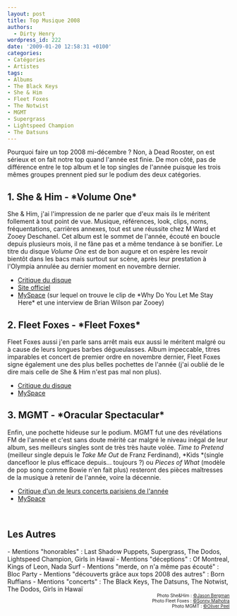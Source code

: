 ```yaml
---
layout: post
title: Top Musique 2008
authors:
  - Dirty Henry
wordpress_id: 222
date: '2009-01-20 12:58:31 +0100'
categories:
- Catégories
- Artistes
tags:
- Albums
- The Black Keys
- She & Him
- Fleet Foxes
- The Notwist
- MGMT
- Supergrass
- Lightspeed Champion
- The Datsuns
---
```

Pourquoi faire un top 2008 mi-décembre ? Non, à Dead Rooster, on est sérieux et on fait notre top quand l'année est finie. De mon côté, pas de différence entre le top album et le top singles de l'année puisque les trois mêmes groupes prennent pied sur le podium des deux catégories.

<h2>1. She & Him - *Volume One*</h2>

<img305>

She & Him, j'ai l'impression de ne parler que d'eux mais ils le méritent follement à tout point de vue. Musique, références, look, clips, noms, fréquentations, carrières annexes, tout est une réussite chez M Ward et Zooey Deschanel. Cet album est le sommet de l'année, écouté en boucle depuis plusieurs mois, il ne fâne pas et a même tendance à se bonifier. Le titre du disque *Volume One* est de bon augure et on espère les revoir bientôt dans les bacs mais surtout sur scène, après leur prestation à l'Olympia annulée au dernier moment en novembre dernier.
<ul>
	<li><a title="Critique du disque" href="http://deadrooster.free.fr/blog/?p=42" target="_self">Critique du disque</a></li>
	<li><a title="Site officiel" href="http://www.sheandhim.com/" target="_blank">Site officiel</a></li>
	<li><a title="MySpace She&Him" href="http://www.myspace.com/sheandhim" target="_blank">MySpace</a> (sur lequel on trouve le clip de *Why Do You Let Me Stay Here* et une interview de Brian Wilson par Zooey)</li>

</ul>

<h2>2. Fleet Foxes - *Fleet Foxes*</h2>

<img306>

Fleet Foxes aussi j'en parle sans arrêt mais eux aussi le méritent malgré ou à cause de leurs longues barbes dégueulasses. Album impeccable, titres imparables et concert de premier ordre en novembre dernier, Fleet Foxes signe également une des plus belles pochettes de l'année (j'ai oublié de le dire mais celle de She & Him n'est pas mal non plus).
<ul>
	<li><a title="Critique du disque" href="http://deadrooster.free.fr/blog/?p=61" target="_self">Critique du disque</a></li>
	<li><a title="MySpace Fleet Foxes" href="http://www.myspace.com/fleetfoxes" target="_blank">MySpace</a></li>

</ul>

<h2>3. MGMT - *Oracular Spectacular*</h2>

<img307>

Enfin, une pochette hideuse sur le podium. MGMT fut une des révélations FM de l'année et c'est sans doute mérité car malgré le niveau inégal de leur album, ses meilleurs singles sont de très très haute volée. *Time to Pretend* (meilleur single depuis le *Take Me Out* de Franz Ferdinand), *Kids *(single dancefloor le plus efficace depuis... toujours ?) ou *Pieces of What* (modèle de pop song comme Bowie n'en fait plus) resteront des pièces maîtresses de la musique à retenir de l'année, voire la décennie.
<ul>
	<li><a title="Critique d'un concert" href="http://deadrooster.free.fr/blog/?p=37" target="_self">Critique d'un de leurs concerts parisiens de l'année</a></li>
	<li><a title="MySpace MGMT" href="http://www.myspace.com/mgmt" target="_blank">MySpace</a></li>
</ul>
<p>

&nbsp;
</p>
<h2>Les Autres</h2>
- Mentions "honorables" : Last Shadow Puppets, Supergrass, The Dodos, Lightspeed Champion, Girls in Hawaï
- Mentions "déceptions" : Of Montreal, Kings of Leon, Nada Surf
- Mentions "merde, on n'a même pas écouté" : Bloc Party
- Mentions "découverts grâce aux tops 2008 des autres" : Born Ruffians
- Mentions "concerts" : The Black Keys, The Datsuns, The Notwist, The Dodos, Girls in Hawaï

<p style="font-size: 10px; padding-top: 0px; margin-top: 0px; margin-bottom: 0px" align="right">Photo She&Him : <a href="http://www.flickr.com/photos/jberg/">©Jason Bergman</a></p>
<p style="font-size: 10px; padding-top: 0px; margin-top: 0px; margin-bottom: 0px" align="right">Photo Fleet Foxes : <a href="http://www.flickr.com/photos/sonny6/">©Sonny Malhotra</a></p><p style="font-size: 10px; padding-top: 0px; margin-top: 0px; margin-bottom: 0px" align="right">Photo MGMT : <a href="http://www.flickr.com/photos/oliverpeel/">©Oliver Peel</a></p>
